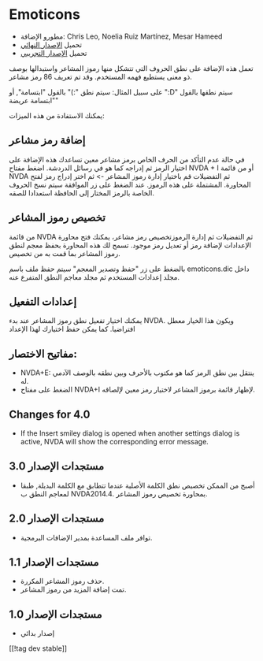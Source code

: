 # Emoticons #

* مطورو الإضافة: Chris Leo, Noelia Ruiz Martínez, Mesar Hameed
* تحميل [الإصدار النهائي][1]
* تحميل [الإصدار التجريبي][2]

تعمل هذه الإضافة على نطق الحروف التي تتشكل منها رموز المشاعر واستبدالها بوصف
ذو معنى يستطيع فهمه المستخدم. وقد تم تعريف 86 رمز مشاعر.

على سبيل المثال: سيتم نطق ":)" بالقول "ابتسامة", أو ":D" سيتم نطقها بالقول
"ابتسامة عريضة"

يمكنك الاستفادة من هذه الميزات:

## إضافة رمز مشاعر ##

في حالة عدم التأكد من الحرف الخاص برمز مشاعر معين تساعدك هذه الإضافة على اختيار الرمز ثم إدراجه كما هو في رسائل الدردشة.
اضغط مفتاح NVDA + I أو من قائمة NVDA ثم التفضيلات قم باختيار إدارة رموز المشاعر -> ثم اختر إدراج رمز لفتح المحاورة.
المشتملة على هذه الرموز.
عند الضغط على زر الموافقة سيتم نسخ الحروف الخاصة بالرمز المختار إلى الحافظة استعدادا للصقه.


## تخصيص رموز المشاعر ##

من قائمة NVDA ثم التفضيلات ثم إدارة الرموزتخصيص رمز مشاعر، يمكنك فتح محاورة الإعدادات لإضافة رمز أو تعديل رمز موجود.
تسمح لك هذه المحاورة بحفظ معجم لنطق رموز المشاعر بما قمت به من تخصيص.

بالضغط على زر "حفظ وتصدير المعجم" سيتم حفظ ملف باسم emoticons.dic داخل مجلد
إعدادات المستخدم ثم مجلد معاجم النطق المتفرع عنه.


## إعدادات التفعيل ##

يمكنك اختيار تفعيل نطق رموز المشاعر عند بدء NVDA. ويكون هذا الخيار معطل
افتراضيا. كما يمكن حفظ اختيارك لهذا الإعداد 

## مفاتيح الاختصار: ##

*	NVDA+E: ينتقل بين نطق الرمز كما هو مكتوب بالأحرف وبين نطقه بالوصف الآدمي
  له.
*	الضغط على مفتاح NVDA+I لإظهار قائمة برموز المشاعر لاختيار رمز معين
  لإلصاقه. 


## Changes for 4.0 ##

* If the Insert smiley dialog is opened when another settings dialog is
  active, NVDA will show the corresponding error message.


## مستجدات الإصدار 3.0 ##

* أصبح من الممكن تخصيص نطق الكلمة الأصلية عندما تتطابق مع الكلمة البديلة,
  طبقا لمعاجم النطق ب NVDA2014.4. بمحاورة تخصيص رموز المشاعر.


## مستجدات الإصدار 2.0 ##

* توافر ملف المساعدة بمدير الإضافات البرمجية.


## مستجدات الإصدار 1.1 ##

* حذف رموز المشاعر المكررة.
* تمت إضافة المزيد من رموز المشاعر.

## مستجدات الإصدار 1.0 ##

* إصدار بدائي

[[!tag dev stable]]

[1]: http://addons.nvda-project.org/files/get.php?file=emo

[2]: http://addons.nvda-project.org/files/get.php?file=emo-dev
